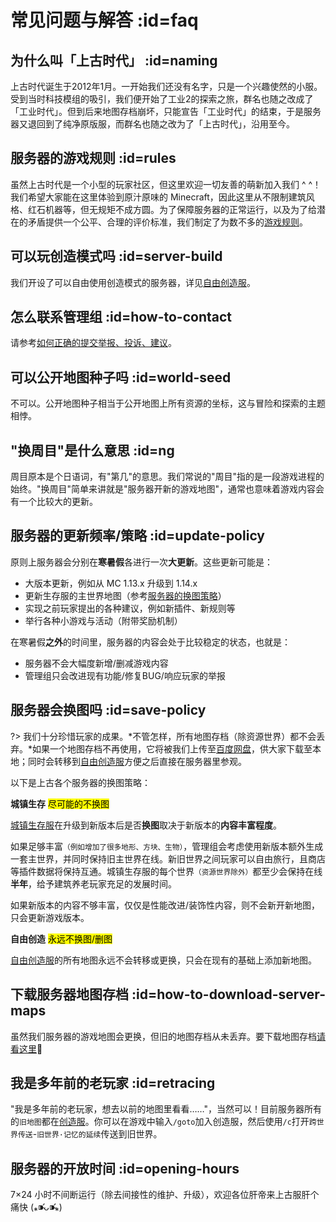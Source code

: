 # 常见问题与解答 :id=faq

## 为什么叫「上古时代」 :id=naming

上古时代诞生于2012年1月。一开始我们还没有名字，只是一个兴趣使然的小服。受到当时科技模组的吸引，我们便开始了工业2的探索之旅，群名也随之改成了「工业时代」。但到后来地图存档崩坏，只能宣告「工业时代」的结束，于是服务器又退回到了纯净原版服，而群名也随之改为了「上古时代」，沿用至今。

## 服务器的游戏规则 :id=rules

虽然上古时代是一个小型的玩家社区，但这里欢迎一切友善的萌新加入我们 ^ ^！我们希望大家能在这里体验到原汁原味的 Minecraft，因此这里从不限制建筑风格、红石机器等，但无规矩不成方圆。为了保障服务器的正常运行，以及为了给潜在的矛盾提供一个公平、合理的评价标准，我们制定了为数不多的[游戏规则](main/rules.md)。

## 可以玩创造模式吗 :id=server-build

我们开设了可以自由使用创造模式的服务器，详见[自由创造服](/servers/creative.md)。

## 怎么联系管理组 :id=how-to-contact

请参考[如何正确的提交举报、投诉、建议](https://bbs.mimaru.me/d/70)。

## 可以公开地图种子吗 :id=world-seed

不可以。公开地图种子相当于公开地图上所有资源的坐标，这与冒险和探索的主题相悖。

## "换周目"是什么意思 :id=ng

周目原本是个日语词，有"第几"的意思。我们常说的"周目"指的是一段游戏进程的始终。"换周目"简单来讲就是"服务器开新的游戏地图"，通常也意味着游戏内容会有一个比较大的更新。

## 服务器的更新频率/策略 :id=update-policy

原则上服务器会分别在**寒暑假**各进行一次**大更新**。这些更新可能是：

- 大版本更新，例如从 MC 1.13.x 升级到 1.14.x
- 更新生存服的主世界地图（参考[服务器的换图策略](#save-policy)）
- 实现之前玩家提出的各种建议，例如新插件、新规则等
- 举行各种小游戏与活动（附带奖励机制）

在寒暑假**之外**的时间里，服务器的内容会处于比较稳定的状态，也就是：

- 服务器不会大幅度新增/删减游戏内容
- 管理组只会改进现有功能/修复BUG/响应玩家的举报

## 服务器会换图吗 :id=save-policy

?> 我们十分珍惜玩家的成果。*不管怎样，所有地图存档（除资源世界）都不会丢弃。*如果一个地图存档不再使用，它将被我们上传至[百度网盘](https://pan.baidu.com/s/1mg2vwqk)，供大家下载至本地；同时会转移到[自由创造服](../servers/creative.md)方便之后直接在服务器里参观。

以下是上古各个服务器的换图策略：

**<i class="fas fa-mug-hot"></i>城镇生存** <mark>尽可能的不换图</mark>

[城镇生存服](/servers/survival.md)在升级到新版本后是否**换图**取决于新版本的**内容丰富程度**。

如果足够丰富<small>（例如增加了很多地形、方块、生物）</small>，管理组会考虑使用新版本额外生成一套主世界，并同时保持旧主世界在线。新旧世界之间玩家可以自由旅行，且商店等插件数据将保持互通。城镇生存服的每个世界<small>（资源世界除外）</small>都至少会保持在线**半年**，给予建筑养老玩家充足的发展时间。

如果新版本的内容不够丰富，仅仅是性能改进/装饰性内容，则不会新开新地图，只会更新游戏版本。

**<i class="fas fa-splotch"></i>自由创造** <mark>永远不换图/删图</mark>

[自由创造服](/servers/creative.md)的所有地图永远不会转移或更换，只会在现有的基础上添加新地图。

<!-- ### [探索模组服](/mod)的策略

探索模组服每一[周目](#ng)都会使用全新的地图存档/模组列表，也就是不会出现旧地图和新地图同时在线的情况。*这是因为模组服的游戏地图并没有原版的兼容性。旧地图绝大多数情况无法运行在新服务器里。*请放心，旧地图存档不会删除。每当一个周目结束后，服务器的旧地图存档会伴随对应的专用客户端一起上传到网盘，供大家下载至本地 ^ ^ -->

## 下载服务器地图存档 :id=how-to-download-server-maps

虽然我们服务器的游戏地图会更换，但旧的地图存档从未丢弃。要下载地图存档[请看这里](/navbar/downloads/saves.md)🥳

## 我是多年前的老玩家 :id=retracing

"我是多年前的老玩家，想去以前的地图里看看……"，当然可以！目前服务器所有的`旧地图`都在[创造服](/servers/creative.md)。你可以在游戏中输入`/goto`加入创造服，然后使用`/c`打开`跨世界传送`-`旧世界·记忆的延续`传送到旧世界。

## 服务器的开放时间 :id=opening-hours

7×24 小时不间断运行（除去间接性的维护、升级），欢迎各位肝帝来上古服肝个痛快 (⁎⁍̴̛ᴗ⁍̴̛⁎)

[trade]: /features/trade.md
